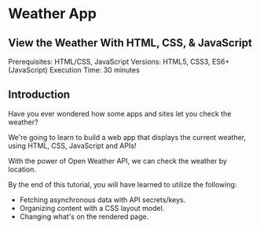 # Weather App

## View the Weather With HTML, CSS, & JavaScript

Prerequisites: HTML/CSS, JavaScript
Versions: HTML5, CSS3, ES6+ (JavaScript)
Execution Time: 30 minutes

## Introduction

Have you ever wondered how some apps and sites let you check the weather?

We're going to learn to build a web app that displays the current weather, using HTML, CSS, JavaScript and APIs!

With the power of Open Weather API, we can check the weather by location.

By the end of this tutorial, you will have learned to utilize the following:

<ul>
  <li>Fetching asynchronous data with API secrets/keys.</li>
  <li>Organizing content with a CSS layout model.</li>
  <li>Changing what's on the rendered page.</li>
</ul>
